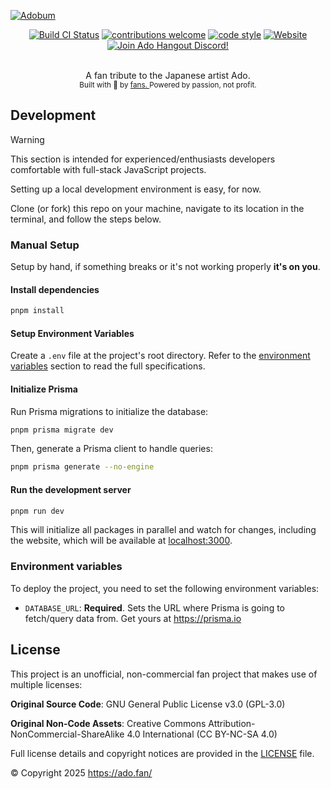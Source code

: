[![Adobum][banner-image]][banner-url]

<div align="center">

[![Build CI Status](https://github.com/ilyvsc/ado.fan/actions/workflows/build.yml/badge.svg)](https://github.com/ilyvsc/ado.fan/actions/workflows/build.yml)
[![contributions welcome](https://img.shields.io/badge/contributions-welcome-brightgreen?logo=github&labelColor=001219&color=blue)](CODE_OF_CONDUCT.md)
[![code style](https://img.shields.io/badge/code_style-prettier-F7B93E.svg?labelColor=001219)](https://github.com/prettier/prettier)
[![Website](https://img.shields.io/website?url=https%3A%2F%2Fado.fan&labelColor=001219)](https://ado.fan)
[![Join Ado Hangout Discord!](https://img.shields.io/badge/Ado_Hangout-001219?logo=discord)][fan-discord]

<p>
<br>
A fan tribute to the Japanese artist Ado.
<br>
<sub>
  Built with 💙 by
  <a href="https://github.com/ilyvsc/ado.fan/graphs/contributors">
    fans.
  </a>
  Powered by passion, not profit.
</sub>
</p>

</div>

## Development

> [!WARNING]
> This section is intended for experienced/enthusiasts developers comfortable with full-stack JavaScript projects.

Setting up a local development environment is easy, for now.

Clone (or fork) this repo on your machine, navigate to its location in the terminal, and follow the steps below.

### Manual Setup

Setup by hand, if something breaks or it's not working properly **it's on you**.

#### Install dependencies

```sh
pnpm install
```

#### Setup Environment Variables

Create a `.env` file at the project's root directory. Refer to the [environment variables](#environment-variables) section to read the full specifications.

#### Initialize Prisma

Run Prisma migrations to initialize the database:

```sh
pnpm prisma migrate dev
```

Then, generate a Prisma client to handle queries:

```sh
pnpm prisma generate --no-engine
```

#### Run the development server

```sh
pnpm run dev
```

This will initialize all packages in parallel and watch for changes, including the website, which will be available at [localhost:3000](http://localhost:3000).

### Environment variables

To deploy the project, you need to set the following environment variables:

- `DATABASE_URL`: **Required**. Sets the URL where Prisma is going to fetch/query data from. Get yours at <https://prisma.io>

<!-- link definitions -->
[banner-url]: https://www.ado.fan/
[banner-image]: https://ado-shop.com/cdn/shop/files/Ado_BEST_5000x2000_banner_ENG2.jpg
[fan-discord]: https://discord.gg/ado1024

## License

This project is an unofficial, non-commercial fan project that makes use of multiple licenses:

**Original Source Code**: GNU General Public License v3.0 (GPL-3.0)

**Original Non-Code Assets**: Creative Commons Attribution-NonCommercial-ShareAlike 4.0 International (CC BY-NC-SA 4.0)

Full license details and copyright notices are provided in the [LICENSE](LICENSE) file.

© Copyright 2025 <https://ado.fan/>
